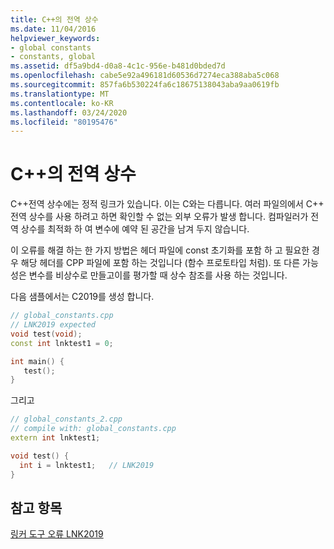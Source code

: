```yaml
---
title: C++의 전역 상수
ms.date: 11/04/2016
helpviewer_keywords:
- global constants
- constants, global
ms.assetid: df5a9bd4-d0a8-4c1c-956e-b481d0bded7d
ms.openlocfilehash: cabe5e92a496181d60536d7274eca388aba5c068
ms.sourcegitcommit: 857fa6b530224fa6c18675138043aba9aa0619fb
ms.translationtype: MT
ms.contentlocale: ko-KR
ms.lasthandoff: 03/24/2020
ms.locfileid: "80195476"
---
```

# <a name="global-constants-in-c"></a>C++의 전역 상수

C++전역 상수에는 정적 링크가 있습니다. 이는 C와는 다릅니다. 여러 파일의에서 C++ 전역 상수를 사용 하려고 하면 확인할 수 없는 외부 오류가 발생 합니다. 컴파일러가 전역 상수를 최적화 하 여 변수에 예약 된 공간을 남겨 두지 않습니다.

이 오류를 해결 하는 한 가지 방법은 헤더 파일에 const 초기화를 포함 하 고 필요한 경우 해당 헤더를 CPP 파일에 포함 하는 것입니다 (함수 프로토타입 처럼). 또 다른 가능성은 변수를 비상수로 만들고이를 평가할 때 상수 참조를 사용 하는 것입니다.

다음 샘플에서는 C2019를 생성 합니다.

```cpp
// global_constants.cpp
// LNK2019 expected
void test(void);
const int lnktest1 = 0;

int main() {
   test();
}
```

그리고

```cpp
// global_constants_2.cpp
// compile with: global_constants.cpp
extern int lnktest1;

void test() {
  int i = lnktest1;   // LNK2019
}
```

## <a name="see-also"></a>참고 항목

[링커 도구 오류 LNK2019](../../error-messages/tool-errors/linker-tools-error-lnk2019.md)

